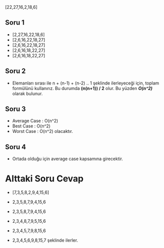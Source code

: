 [22,27,16,2,18,6]

## Soru 1
- [2,27,16,22,18,6]
- [2,6,16,22,18,27]
- [2,6,16,22,18,27]
- [2,6,16,18,22,27]
- [2,6,16,18,22,27]

## Soru 2
- Elemanları sırası ile n + (n-1) + (n-2) .. 1 şeklinde ilerleyeceği için, toplam formülünü kullanırız. Bu durumda **(n(n+1)) / 2** olur. Bu yüzden ***O(n^2)*** olarak bulunur.

## Soru 3
- Average Case : O(n^2)
- Best Case : O(n^2)
- Worst Case : O(n^2) olacaktır.

## Soru 4
- Ortada olduğu için average case kapsamına girecektir.

# Alttaki Soru Cevap
- [7,3,5,8,2,9,4,15,6]

- 2,3,5,8,7,9,4,15,6
- 2,3,5,8,7,9,4,15,6
- 2,3,4,8,7,9,5,15,6
- 2,3,4,5,7,9,8,15,6
- 2,3,4,5,6,9,8,15,7 şeklinde ilerler.